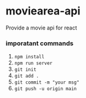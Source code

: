 # moviearea-api
Provide a movie api for react
### imporatant commands
1. `npm install`
2. `npm run server`
3. `git init`
4. `git add .`
5. `git commit -m "your msg"`
6. `git push -u origin main`